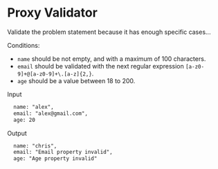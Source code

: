 Proxy Validator
===============

Validate the problem statement because it has enough specific cases...

Conditions:

- `name` should be not empty, and with a maximum of 100 characters.
- `email` should be validated with the next regular expression `[a-z0-9]+@[a-z0-9]+\.[a-z]{2,}`.
- `age` should be a value between 18 to 200.

Input

```txt
  name: "alex",
  email: "alex@gmail.com",
  age: 20
```

Output

```txt
  name: "chris",
  email: "Email property invalid",
  age: "Age property invalid"
```
